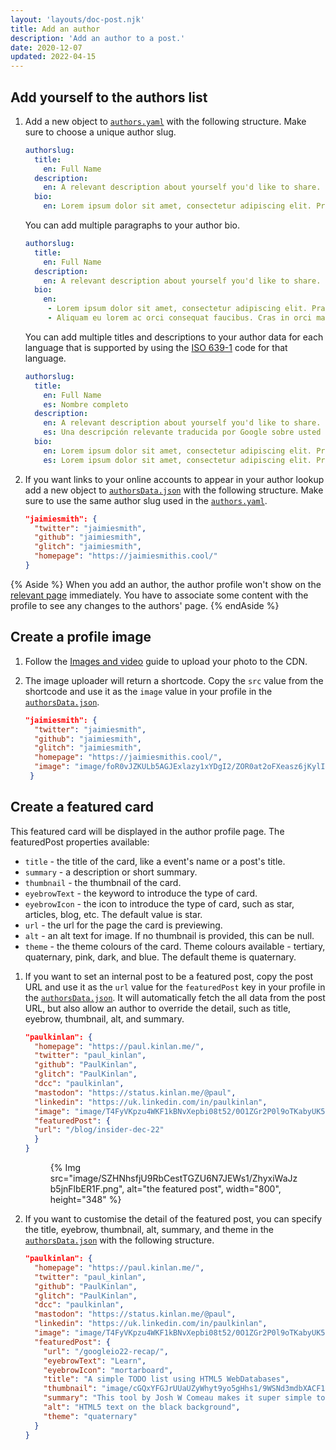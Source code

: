 ```yaml
---
layout: 'layouts/doc-post.njk'
title: Add an author
description: 'Add an author to a post.'
date: 2020-12-07
updated: 2022-04-15
---
```


## Add yourself to the authors list

1. Add a new object to [`authors.yaml`](https://github.com/GoogleChrome/developer.chrome.com/blob/main/site/_data/i18n/authors.yaml) with the following structure. Make sure to choose a unique author slug.

   ```yml
   authorslug:
     title:
       en: Full Name
     description:
       en: A relevant description about yourself you'd like to share.
     bio:
       en: Lorem ipsum dolor sit amet, consectetur adipiscing elit. Praesent sed mollis ipsum. Morbi porta hendrerit neque, eu pretium enim pulvinar vel. Aliquam in leo eu est rutrum tincidunt et ac arcu. Vestibulum nec lorem ut elit tincidunt faucibus sit amet aliquam arcu. Nulla vestibulum fermentum velit, id rhoncus dui blandit vel.
   ```

   You can add multiple paragraphs to your author bio. 

   ```yml
   authorslug:
     title:
       en: Full Name
     description:
       en: A relevant description about yourself you'd like to share.
     bio:
       en:
        - Lorem ipsum dolor sit amet, consectetur adipiscing elit. Praesent sed mollis ipsum. Morbi porta hendrerit neque, eu pretium enim pulvinar vel. Aliquam in leo eu est rutrum tincidunt et ac arcu. Vestibulum nec lorem ut elit tincidunt faucibus sit amet aliquam arcu. Nulla vestibulum fermentum velit, id rhoncus dui blandit vel.
        - Aliquam eu lorem ac orci consequat faucibus. Cras in orci maximus justo lobortis mollis. Nam volutpat dictum quam. Integer vitae tincidunt est. Quisque fermentum eget lectus a vulputate. Nam blandit urna sed magna lobortis, feugiat volutpat lacus scelerisque.
   ```

   You can add multiple titles and descriptions to your author data for each language that is supported by using the [ISO 639-1](https://en.wikipedia.org/wiki/List_of_ISO_639-1_codes) code for that language.

   ```yml
   authorslug:
     title:
       en: Full Name
       es: Nombre completo
     description:
       en: A relevant description about yourself you'd like to share.
       es: Una descripción relevante traducida por Google sobre usted que le gustaría compartir.
     bio:
       en: Lorem ipsum dolor sit amet, consectetur adipiscing elit. Praesent sed mollis ipsum. Morbi porta hendrerit neque, eu pretium enim pulvinar vel. Aliquam in leo eu est rutrum tincidunt et ac arcu. Vestibulum nec lorem ut elit tincidunt faucibus sit amet aliquam arcu. Nulla vestibulum fermentum velit, id rhoncus dui blandit vel.
       es: Lorem ipsum dolor sit amet, consectetur adipiscing elit. Praesent sed mollis ipsum. Morbi porta hendrerit neque, eu pretium enim pulvinar vel. Aliquam in leo eu est rutrum tincidunt et ac arcu. Vestibulum nec lorem ut elit tincidunt faucibus sit amet aliquam arcu. Nulla vestibulum fermentum velit, id rhoncus dui blandit vel.
   ```

2. If you want links to your online accounts to appear in your author lookup add a new object to [`authorsData.json`](https://github.com/GoogleChrome/developer.chrome.com/blob/main/site/_data/authorsData.json) with the following structure. Make sure to use the same author slug used in the [`authors.yaml`](https://github.com/GoogleChrome/developer.chrome.com/blob/main/site/_data/i18n/authors.yaml).

   ```json
   "jaimiesmith": {
     "twitter": "jaimiesmith",
     "github": "jaimiesmith",
     "glitch": "jaimiesmith",
     "homepage": "https://jaimiesmithis.cool/"
   }
   ```

{% Aside %}
When you add an author, the author profile won't show on the [relevant page](/authors) immediately. You have to associate some content with the profile to see any changes to the authors' page.
{% endAside %}

## Create a profile image

1. Follow the [Images and video](/docs/handbook/how-to/add-media/) guide to upload your photo to the CDN.

2. The image uploader will return a shortcode. Copy the `src` value from the
   shortcode and use it as the `image` value in your profile in the [`authorsData.json`](https://github.com/GoogleChrome/developer.chrome.com/blob/main/site/_data/authorsData.json).

   ```json
   "jaimiesmith": {
     "twitter": "jaimiesmith",
     "github": "jaimiesmith",
     "glitch": "jaimiesmith",
     "homepage": "https://jaimiesmithis.cool/",
     "image": "image/foR0vJZKULb5AGJExlazy1xYDgI2/ZOR0at2oFXeasz6jKylI.jpg"
    }
   ```
## Create a featured card

This featured card will be displayed in the author profile page. The featuredPost properties available:
- `title` - the title of the card, like a event's name or a post's title.
- `summary` - a description or short summary.
- `thumbnail` - the thumbnail of the card.
- `eyebrowText` - the keyword to introduce the type of card.
- `eyebrowIcon` - the icon to introduce the type of card, such as star, articles, blog, etc. The default value is star. 
- `url` - the url for the page the card is previewing.
- `alt` - an alt text for image. If no thumbnail is provided, this can be null.
- `theme` - the theme colours of the card. Theme colours available - tertiary, quaternary, pink, dark, and blue. The default theme is quaternary.

1. If you want to set an internal post to be a featured post, copy the post URL and use it as the `url` value for the `featuredPost` key in your profile in the [`authorsData.json`](https://github.com/GoogleChrome/developer.chrome.com/blob/main/site/_data/authorsData.json). It will automatically fetch the all data from the post URL, but also allow an author to override the detail, such as title, eyebrow, thumbnail, alt, and summary.

    ```json
    "paulkinlan": {
      "homepage": "https://paul.kinlan.me/",
      "twitter": "paul_kinlan",
      "github": "PaulKinlan",
      "glitch": "PaulKinlan",
      "dcc": "paulkinlan",
      "mastodon": "https://status.kinlan.me/@paul",
      "linkedin": "https://uk.linkedin.com/in/paulkinlan",
      "image": "image/T4FyVKpzu4WKF1kBNvXepbi08t52/0O1ZGr2P0l9oTKabyUK5.jpeg",
      "featuredPost": {
      "url": "/blog/insider-dec-22"
      }
    }
    ```

    <figure>
      {% Img src="image/SZHNhsfjU9RbCestTGZU6N7JEWs1/ZhyxiWaJzb5jnFlbER1F.png", alt="the featured post", width="800", height="348" %}
    </figure>

2. If you want to customise the detail of the featured post, you can specify the title, eyebrow, thumbnail, alt, summary, and theme in the [`authorsData.json`](https://github.com/GoogleChrome/developer.chrome.com/blob/main/site/_data/authorsData.json) with the following structure. 

    ```json
    "paulkinlan": {
      "homepage": "https://paul.kinlan.me/",
      "twitter": "paul_kinlan",
      "github": "PaulKinlan",
      "glitch": "PaulKinlan",
      "dcc": "paulkinlan",
      "mastodon": "https://status.kinlan.me/@paul",
      "linkedin": "https://uk.linkedin.com/in/paulkinlan",
      "image": "image/T4FyVKpzu4WKF1kBNvXepbi08t52/0O1ZGr2P0l9oTKabyUK5.jpeg",
      "featuredPost": {
        "url": "/googleio22-recap/",
        "eyebrowText": "Learn",
        "eyebrowIcon": "mortarboard",
        "title": "A simple TODO list using HTML5 WebDatabases",
        "thumbnail": "image/cGQxYFGJrUUaUZyWhyt9yo5gHhs1/9WSNd3mdbXACF19ELKJ1.png",
        "summary": "This tool by Josh W Comeau makes it super simple to create nice looking gradients.",
        "alt": "HTML5 text on the black background",
        "theme": "quaternary"
      }
    }
    ```
